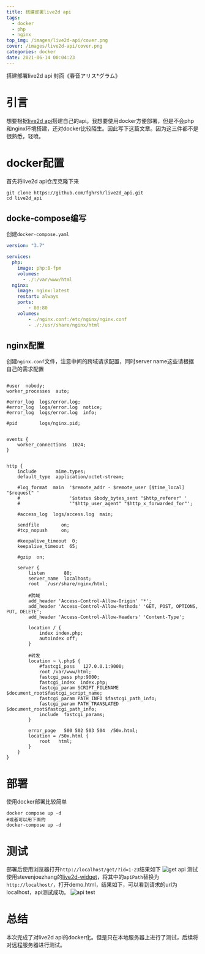 ```yaml
---
title: 搭建部署live2d api
tags:
  - docker
  - php
  - nginx
top_img: /images/live2d-api/cover.png
cover: /images/live2d-api/cover.png
categories: docker
date: 2021-06-14 00:04:23
---
```



搭建部署live2d api
封面《春音アリス*グラム》
<!--more-->

# 引言
想要根据[live2d api](https://github.com/fghrsh/live2d_api)搭建自己的api。我想要使用docker方便部署，但是不会php和nginx环境搭建，还对docker比较陌生。因此写下这篇文章。因为这三件都不是很熟悉，轻喷。

# docker配置
首先将live2d api仓库克隆下来
```git
git clone https://github.com/fghrsh/live2d_api.git
cd live2d_api
```
## docke-compose编写
创建`docker-compose.yaml`
```yaml
version: "3.7"

services:
  php:
    image: php:8-fpm
    volumes:
      - ./:/var/www/html
  nginx:
    image: nginx:latest
    restart: always
    ports:
        - 80:80
    volumes:
        - ./nginx.conf:/etc/nginx/nginx.conf
        - ./:/usr/share/nginx/html
```
## nginx配置
创建`nginx.conf`文件，注意中间的跨域请求配置，同时server name这些请根据自己的需求配置
```nginx

#user  nobody;
worker_processes  auto;

#error_log  logs/error.log;
#error_log  logs/error.log  notice;
#error_log  logs/error.log  info;

#pid        logs/nginx.pid;


events {
    worker_connections  1024;
}


http {
    include       mime.types;
    default_type  application/octet-stream;

    #log_format  main  '$remote_addr - $remote_user [$time_local] "$request" '
    #                  '$status $body_bytes_sent "$http_referer" '
    #                  '"$http_user_agent" "$http_x_forwarded_for"';

    #access_log  logs/access.log  main;

    sendfile        on;
    #tcp_nopush     on;

    #keepalive_timeout  0;
    keepalive_timeout  65;

    #gzip  on;

    server {
        listen       80;
        server_name  localhost;
        root   /usr/share/nginx/html;

        #跨域
        add_header 'Access-Control-Allow-Origin' '*'; 
        add_header 'Access-Control-Allow-Methods' 'GET, POST, OPTIONS, PUT, DELETE';
        add_header 'Access-Control-Allow-Headers' 'Content-Type';

        location / { 
            index index.php;
            autoindex off;
        }

        #转发
        location ~ \.php$ {
            #fastcgi_pass   127.0.0.1:9000;
            root /var/www/html;
            fastcgi_pass php:9000;
            fastcgi_index  index.php;
            fastcgi_param SCRIPT_FILENAME $document_root$fastcgi_script_name;
            fastcgi_param PATH_INFO $fastcgi_path_info;
            fastcgi_param PATH_TRANSLATED $document_root$fastcgi_path_info;
            include  fastcgi_params;
        }

        error_page   500 502 503 504  /50x.html;
        location = /50x.html {
            root   html;
        }   
    }
}
```

# 部署
使用docker部署比较简单
```
docker compose up -d
#或者可以用下面的
docker-compose up -d
```
# 测试
部署后使用浏览器打开`http://localhost/get/?id=1-23`结果如下
![get api](/images/live2d-api/get.png)
测试使用stevenjoezhang的[live2d-widget](https://github.com/stevenjoezhang/live2d-widget)，将其中的`apiPath`替换为`http://localhost/`，打开demo.html，结果如下，可以看到请求的url为localhost，api测试成功。
![api test](/images/live2d-api/apitest.png)


# 总结
本次完成了对live2d api的docker化。但是只在本地服务器上进行了测试，后续将对远程服务器进行测试。